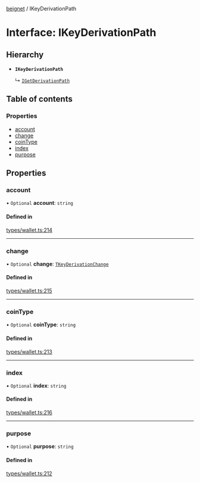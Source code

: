 [beignet](../README.md) / IKeyDerivationPath

# Interface: IKeyDerivationPath

## Hierarchy

- **`IKeyDerivationPath`**

  ↳ [`IGetDerivationPath`](IGetDerivationPath.md)

## Table of contents

### Properties

- [account](IKeyDerivationPath.md#account)
- [change](IKeyDerivationPath.md#change)
- [coinType](IKeyDerivationPath.md#cointype)
- [index](IKeyDerivationPath.md#index)
- [purpose](IKeyDerivationPath.md#purpose)

## Properties

### account

• `Optional` **account**: `string`

#### Defined in

[types/wallet.ts:214](https://github.com/synonymdev/beignet/blob/e4162f7/src/types/wallet.ts#L214)

___

### change

• `Optional` **change**: [`TKeyDerivationChange`](../README.md#tkeyderivationchange)

#### Defined in

[types/wallet.ts:215](https://github.com/synonymdev/beignet/blob/e4162f7/src/types/wallet.ts#L215)

___

### coinType

• `Optional` **coinType**: `string`

#### Defined in

[types/wallet.ts:213](https://github.com/synonymdev/beignet/blob/e4162f7/src/types/wallet.ts#L213)

___

### index

• `Optional` **index**: `string`

#### Defined in

[types/wallet.ts:216](https://github.com/synonymdev/beignet/blob/e4162f7/src/types/wallet.ts#L216)

___

### purpose

• `Optional` **purpose**: `string`

#### Defined in

[types/wallet.ts:212](https://github.com/synonymdev/beignet/blob/e4162f7/src/types/wallet.ts#L212)
